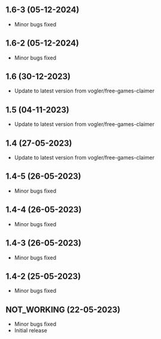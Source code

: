 ## 1.6-3 (05-12-2024)
- Minor bugs fixed
## 1.6-2 (05-12-2024)
- Minor bugs fixed

## 1.6 (30-12-2023)

- Update to latest version from vogler/free-games-claimer

## 1.5 (04-11-2023)

- Update to latest version from vogler/free-games-claimer

## 1.4 (27-05-2023)

- Update to latest version from vogler/free-games-claimer
## 1.4-5 (26-05-2023)

- Minor bugs fixed
## 1.4-4 (26-05-2023)

- Minor bugs fixed
## 1.4-3 (26-05-2023)

- Minor bugs fixed
## 1.4-2 (25-05-2023)

- Minor bugs fixed
## NOT_WORKING (22-05-2023)

- Minor bugs fixed
- Initial release
